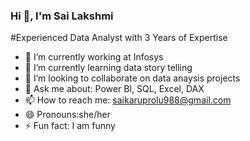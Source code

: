 ### Hi 👋, I'm Sai Lakshmi

 #Experienced Data Analyst with 3 Years of Expertise

- 🔭 I’m currently working at Infosys
- 🌱 I’m currently learning data story telling
- 👯 I’m looking to collaborate on data anaysis projects
- 💬 Ask me about: Power BI, SQL, Excel, DAX
- 📫 How to reach me: saikaruprolu988@gmail.com
- 😄 Pronouns:she/her
- ⚡ Fun fact: I am funny

